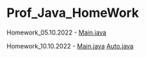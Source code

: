 # Prof_Java_HomeWork

Homework_05.10.2022 - [Main.java](https://github.com/ShumaW/Prof_Java/blob/master/Homework_20221005/src/Main.java)

Homework_10.10.2022 - [Main.java](https://github.com/ShumaW/Prof_Java/blob/master/Homework_20221010/src/Main.java)
                      [Auto.java](https://github.com/ShumaW/Prof_Java/blob/master/Homework_20221010/src/Auto.java)

